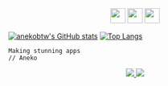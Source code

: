 <div align="center"> 
  <img src="https://media1.giphy.com/media/v1.Y2lkPTc5MGI3NjExMWFmNGIwZjJkOGVkNGE5ZmRmYzhiOGUyMzdkOWIxOTRmN2MzODVhMyZlcD12MV9pbnRlcm5hbF9naWZzX2dpZklkJmN0PXM/LMt9638dO8dftAjtco/giphy.gif" width="30" height="30">
  <img src="https://media3.giphy.com/media/XAxylRMCdpbEWUAvr8/giphy.gif?cid=ecf05e470sedvvyom2mh5e51e8zsaor7r3vcj173rmga02c7&ep=v1_stickers_search&rid=giphy.gif&ct=s" width="30" height="30"></img>
  <img src="https://media3.giphy.com/media/ln7z2eWriiQAllfVcn/giphy.gif?cid=ecf05e47j5x5crhvrqy0ziikej6mqynp8nifbpjoaxh4g8ny&ep=v1_stickers_search&rid=giphy.gif&ct=s" width="30" height="30"></img>
</div>

[![anekobtw's GitHub stats](https://github-readme-stats.vercel.app/api?username=anekobtw&theme=tokyonight)](https://github.com/anuraghazra/github-readme-stats)
[![Top Langs](https://github-readme-stats.vercel.app/api/top-langs/?username=anekobtw&theme=tokyonight)](https://github.com/anuraghazra/github-readme-stats)

```
Making stunning apps
// Aneko
```

<div align="center">
  <a href="https://t.me/anekobtw">
    <img src="https://img.shields.io/badge/-%40anekobtw-blue?logo=telegram&logoColor=white&style=for-the-badge"/>
  </a>
  <img src="https://img.shields.io/badge/-Aneko%236825-blue?logo=discord&logoColor=white&style=for-the-badge"/>
</div>
